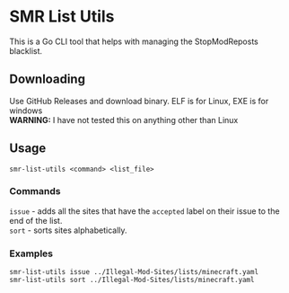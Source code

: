 # SMR List Utils

This is a Go CLI tool that helps with managing the StopModReposts blacklist.

## Downloading

Use GitHub Releases and download binary. ELF is for Linux, EXE is for windows  
**WARNING:** I have not tested this on anything other than Linux

## Usage

```
smr-list-utils <command> <list_file>
```

### Commands

`issue` - adds all the sites that have the `accepted` label on their issue to the end of the list.  
`sort` - sorts sites alphabetically.

### Examples

`smr-list-utils issue ../Illegal-Mod-Sites/lists/minecraft.yaml`  
`smr-list-utils sort ../Illegal-Mod-Sites/lists/minecraft.yaml`
